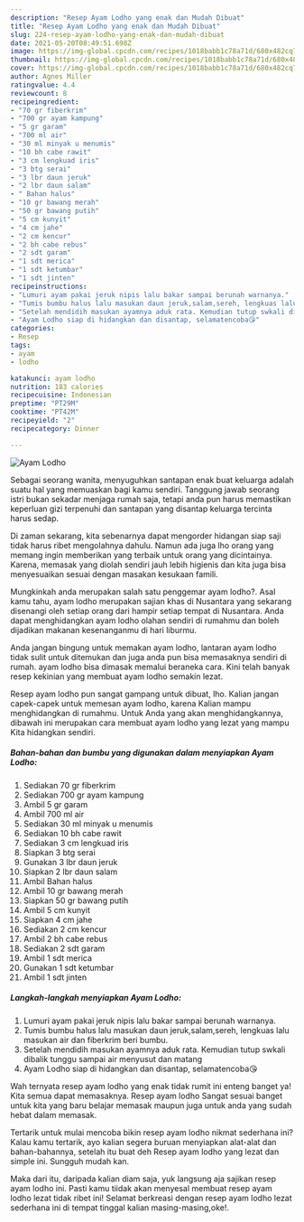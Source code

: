 ```yaml
---
description: "Resep Ayam Lodho yang enak dan Mudah Dibuat"
title: "Resep Ayam Lodho yang enak dan Mudah Dibuat"
slug: 224-resep-ayam-lodho-yang-enak-dan-mudah-dibuat
date: 2021-05-20T08:49:51.698Z
image: https://img-global.cpcdn.com/recipes/1018babb1c78a71d/680x482cq70/ayam-lodho-foto-resep-utama.jpg
thumbnail: https://img-global.cpcdn.com/recipes/1018babb1c78a71d/680x482cq70/ayam-lodho-foto-resep-utama.jpg
cover: https://img-global.cpcdn.com/recipes/1018babb1c78a71d/680x482cq70/ayam-lodho-foto-resep-utama.jpg
author: Agnes Miller
ratingvalue: 4.4
reviewcount: 8
recipeingredient:
- "70 gr fiberkrim"
- "700 gr ayam kampung"
- "5 gr garam"
- "700 ml air"
- "30 ml minyak u menumis"
- "10 bh cabe rawit"
- "3 cm lengkuad iris"
- "3 btg serai"
- "3 lbr daun jeruk"
- "2 lbr daun salam"
- " Bahan halus"
- "10 gr bawang merah"
- "50 gr bawang putih"
- "5 cm kunyit"
- "4 cm jahe"
- "2 cm kencur"
- "2 bh cabe rebus"
- "2 sdt garam"
- "1 sdt merica"
- "1 sdt ketumbar"
- "1 sdt jinten"
recipeinstructions:
- "Lumuri ayam pakai jeruk nipis lalu bakar sampai berunah warnanya."
- "Tumis bumbu halus lalu masukan daun jeruk,salam,sereh, lengkuas lalu masukan air dan fiberkrim beri bumbu."
- "Setelah mendidih masukan ayamnya aduk rata. Kemudian tutup swkali dibalik tunggu sampai air menyusut dan matang"
- "Ayam Lodho siap di hidangkan dan disantap, selamatencoba😘"
categories:
- Resep
tags:
- ayam
- lodho

katakunci: ayam lodho 
nutrition: 183 calories
recipecuisine: Indonesian
preptime: "PT29M"
cooktime: "PT42M"
recipeyield: "2"
recipecategory: Dinner

---
```



![Ayam Lodho](https://img-global.cpcdn.com/recipes/1018babb1c78a71d/680x482cq70/ayam-lodho-foto-resep-utama.jpg)

Sebagai seorang wanita, menyuguhkan santapan enak buat keluarga adalah suatu hal yang memuaskan bagi kamu sendiri. Tanggung jawab seorang istri bukan sekadar menjaga rumah saja, tetapi anda pun harus memastikan keperluan gizi terpenuhi dan santapan yang disantap keluarga tercinta harus sedap.

Di zaman  sekarang, kita sebenarnya dapat mengorder hidangan siap saji tidak harus ribet mengolahnya dahulu. Namun ada juga lho orang yang memang ingin memberikan yang terbaik untuk orang yang dicintainya. Karena, memasak yang diolah sendiri jauh lebih higienis dan kita juga bisa menyesuaikan sesuai dengan masakan kesukaan famili. 



Mungkinkah anda merupakan salah satu penggemar ayam lodho?. Asal kamu tahu, ayam lodho merupakan sajian khas di Nusantara yang sekarang disenangi oleh setiap orang dari hampir setiap tempat di Nusantara. Anda dapat menghidangkan ayam lodho olahan sendiri di rumahmu dan boleh dijadikan makanan kesenanganmu di hari liburmu.

Anda jangan bingung untuk memakan ayam lodho, lantaran ayam lodho tidak sulit untuk ditemukan dan juga anda pun bisa memasaknya sendiri di rumah. ayam lodho bisa dimasak memalui beraneka cara. Kini telah banyak resep kekinian yang membuat ayam lodho semakin lezat.

Resep ayam lodho pun sangat gampang untuk dibuat, lho. Kalian jangan capek-capek untuk memesan ayam lodho, karena Kalian mampu menghidangkan di rumahmu. Untuk Anda yang akan menghidangkannya, dibawah ini merupakan cara membuat ayam lodho yang lezat yang mampu Kita hidangkan sendiri.

<!--inarticleads1-->

##### Bahan-bahan dan bumbu yang digunakan dalam menyiapkan Ayam Lodho:

1. Sediakan 70 gr fiberkrim
1. Sediakan 700 gr ayam kampung
1. Ambil 5 gr garam
1. Ambil 700 ml air
1. Sediakan 30 ml minyak u menumis
1. Sediakan 10 bh cabe rawit
1. Sediakan 3 cm lengkuad iris
1. Siapkan 3 btg serai
1. Gunakan 3 lbr daun jeruk
1. Siapkan 2 lbr daun salam
1. Ambil  Bahan halus
1. Ambil 10 gr bawang merah
1. Siapkan 50 gr bawang putih
1. Ambil 5 cm kunyit
1. Siapkan 4 cm jahe
1. Sediakan 2 cm kencur
1. Ambil 2 bh cabe rebus
1. Sediakan 2 sdt garam
1. Ambil 1 sdt merica
1. Gunakan 1 sdt ketumbar
1. Ambil 1 sdt jinten




<!--inarticleads2-->

##### Langkah-langkah menyiapkan Ayam Lodho:

1. Lumuri ayam pakai jeruk nipis lalu bakar sampai berunah warnanya.
1. Tumis bumbu halus lalu masukan daun jeruk,salam,sereh, lengkuas lalu masukan air dan fiberkrim beri bumbu.
1. Setelah mendidih masukan ayamnya aduk rata. Kemudian tutup swkali dibalik tunggu sampai air menyusut dan matang
1. Ayam Lodho siap di hidangkan dan disantap, selamatencoba😘




Wah ternyata resep ayam lodho yang enak tidak rumit ini enteng banget ya! Kita semua dapat memasaknya. Resep ayam lodho Sangat sesuai banget untuk kita yang baru belajar memasak maupun juga untuk anda yang sudah hebat dalam memasak.

Tertarik untuk mulai mencoba bikin resep ayam lodho nikmat sederhana ini? Kalau kamu tertarik, ayo kalian segera buruan menyiapkan alat-alat dan bahan-bahannya, setelah itu buat deh Resep ayam lodho yang lezat dan simple ini. Sungguh mudah kan. 

Maka dari itu, daripada kalian diam saja, yuk langsung aja sajikan resep ayam lodho ini. Pasti kamu tiidak akan menyesal membuat resep ayam lodho lezat tidak ribet ini! Selamat berkreasi dengan resep ayam lodho lezat sederhana ini di tempat tinggal kalian masing-masing,oke!.

